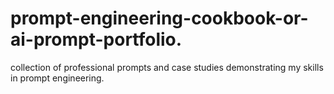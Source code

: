 # prompt-engineering-cookbook-or-ai-prompt-portfolio.
collection of professional prompts and case studies demonstrating my skills in prompt engineering.
